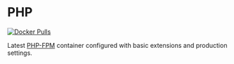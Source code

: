 # PHP
[![Docker Pulls](https://img.shields.io/docker/pulls/joebiellik/php.svg)](https://hub.docker.com/r/joebiellik/php/)

Latest [PHP-FPM](https://hub.docker.com/_/php/) container configured with basic extensions and production settings.
